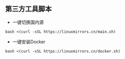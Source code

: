 ## 第三方工具脚本

* 一键切换国内源
```
bash <(curl -sSL https://linuxmirrors.cn/main.sh)
```

* 一键安装Docker
```
bash <(curl -sSL https://linuxmirrors.cn/docker.sh)
```